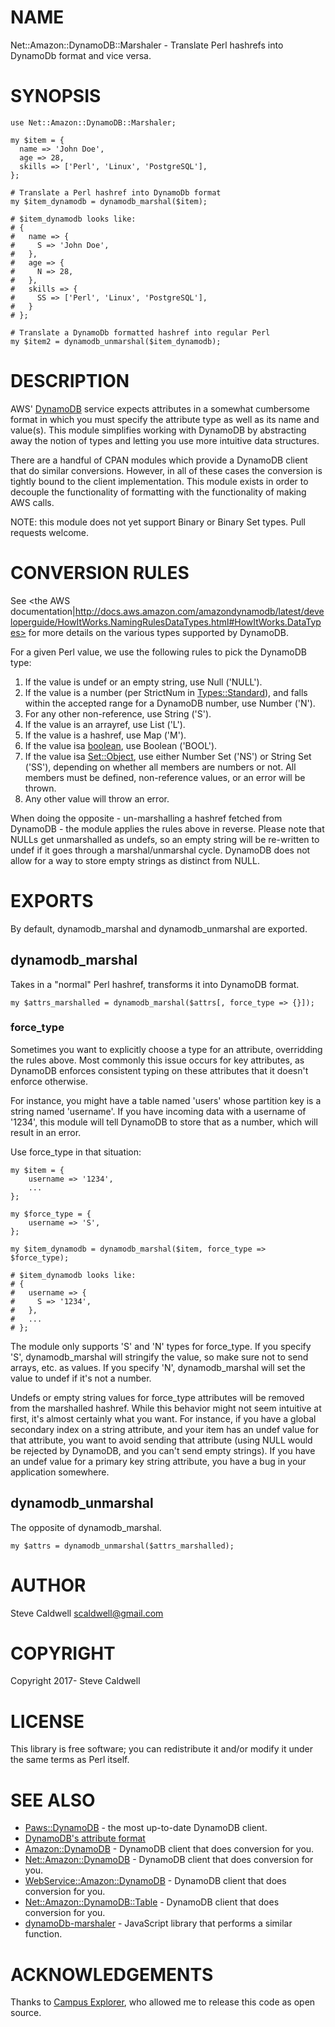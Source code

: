 # NAME

Net::Amazon::DynamoDB::Marshaler - Translate Perl hashrefs into DynamoDb format and vice versa.

# SYNOPSIS

    use Net::Amazon::DynamoDB::Marshaler;

    my $item = {
      name => 'John Doe',
      age => 28,
      skills => ['Perl', 'Linux', 'PostgreSQL'],
    };

    # Translate a Perl hashref into DynamoDb format
    my $item_dynamodb = dynamodb_marshal($item);

    # $item_dynamodb looks like:
    # {
    #   name => {
    #     S => 'John Doe',
    #   },
    #   age => {
    #     N => 28,
    #   },
    #   skills => {
    #     SS => ['Perl', 'Linux', 'PostgreSQL'],
    #   }
    # };

    # Translate a DynamoDb formatted hashref into regular Perl
    my $item2 = dynamodb_unmarshal($item_dynamodb);

# DESCRIPTION

AWS' [DynamoDB](http://aws.amazon.com/dynamodb/) service expects attributes in a somewhat cumbersome format in which you must specify the attribute type as well as its name and value(s). This module simplifies working with DynamoDB by abstracting away the notion of types and letting you use more intuitive data structures.

There are a handful of CPAN modules which provide a DynamoDB client that do similar conversions. However, in all of these cases the conversion is tightly bound to the client implementation. This module exists in order to decouple the functionality of formatting with the functionality of making AWS calls.

NOTE: this module does not yet support Binary or Binary Set types. Pull requests welcome.

# CONVERSION RULES

See &lt;the AWS documentation|http://docs.aws.amazon.com/amazondynamodb/latest/developerguide/HowItWorks.NamingRulesDataTypes.html#HowItWorks.DataTypes> for more details on the various types supported by DynamoDB.

For a given Perl value, we use the following rules to pick the DynamoDB type:

1. If the value is undef or an empty string, use Null ('NULL').
2. If the value is a number (per StrictNum in [Types::Standard](https://metacpan.org/pod/Types::Standard)), and falls within the accepted range for a DynamoDB number, use Number ('N').
3. For any other non-reference, use String ('S').
4. If the value is an arrayref, use List ('L').
5. If the value is a hashref, use Map ('M').
6. If the value isa [boolean](https://metacpan.org/pod/boolean), use Boolean ('BOOL').
7. If the value isa [Set::Object](https://metacpan.org/pod/Set::Object), use either Number Set ('NS') or String Set ('SS'), depending on whether all members are numbers or not. All members must be defined, non-reference values, or an error will be thrown.
8. Any other value will throw an error.

When doing the opposite - un-marshalling a hashref fetched from DynamoDB - the module applies the rules above in reverse. Please note that NULLs get unmarshalled as undefs, so an empty string will be re-written to undef if it goes through a marshal/unmarshal cycle. DynamoDB does not allow for a way to store empty strings as distinct from NULL.

# EXPORTS

By default, dynamodb\_marshal and dynamodb\_unmarshal are exported.

## dynamodb\_marshal

Takes in a "normal" Perl hashref, transforms it into DynamoDB format.

    my $attrs_marshalled = dynamodb_marshal($attrs[, force_type => {}]);

### force\_type

Sometimes you want to explicitly choose a type for an attribute, overridding the rules above. Most commonly this issue occurs for key attributes, as DynamoDB enforces consistent typing on these attributes that it doesn't enforce otherwise.

For instance, you might have a table named 'users' whose partition key is a string named 'username'. If you have incoming data with a username of '1234', this module will tell DynamoDB to store that as a number, which will result in an error.

Use force\_type in that situation:

    my $item = {
        username => '1234',
        ...
    };

    my $force_type = {
        username => 'S',
    };

    my $item_dynamodb = dynamodb_marshal($item, force_type => $force_type);

    # $item_dynamodb looks like:
    # {
    #   username => {
    #     S => '1234',
    #   },
    #   ...
    # };

The module only supports 'S' and 'N' types for force\_type. If you specify 'S', dynamodb\_marshal will stringify the value, so make sure not to send arrays, etc. as values. If you specify 'N', dynamodb\_marshal will set the value to undef if it's not a number.

Undefs or empty string values for force\_type attributes will be removed from the marshalled hashref. While this behavior might not seem intuitive at first, it's almost certainly what you want. For instance, if you have a global secondary index on a string attribute, and your item has an undef value for that attribute, you want to avoid sending that attribute (using NULL would be rejected by DynamoDB, and you can't send empty strings). If you have an undef value for a primary key string attribute, you have a bug in your application somewhere.

## dynamodb\_unmarshal

The opposite of dynamodb\_marshal.

    my $attrs = dynamodb_unmarshal($attrs_marshalled);

# AUTHOR

Steve Caldwell <scaldwell@gmail.com>

# COPYRIGHT

Copyright 2017- Steve Caldwell

# LICENSE

This library is free software; you can redistribute it and/or modify
it under the same terms as Perl itself.

# SEE ALSO

- [Paws::DynamoDB](https://metacpan.org/pod/Paws::DynamoDB) - the most up-to-date DynamoDB client.
- [DynamoDB's attribute format](http://docs.aws.amazon.com/amazondynamodb/latest/APIReference/API_AttributeValue.html)
- [Amazon::DynamoDB](https://metacpan.org/pod/Amazon::DynamoDB) - DynamoDB client that does conversion for you.
- [Net::Amazon::DynamoDB](https://metacpan.org/pod/Net::Amazon::DynamoDB) - DynamoDB client that does conversion for you.
- [WebService::Amazon::DynamoDB](https://metacpan.org/pod/WebService::Amazon::DynamoDB) - DynamoDB client that does conversion for you.
- [Net::Amazon::DynamoDB::Table](https://metacpan.org/pod/Net::Amazon::DynamoDB::Table) - DynamoDB client that does conversion for you.
- [dynamoDb-marshaler](https://github.com/CascadeEnergy/dynamoDb-marshaler) - JavaScript library that performs a similar function.

# ACKNOWLEDGEMENTS

Thanks to [Campus Explorer](http://www.campusexplorer.com), who allowed me to release this code as open source.
